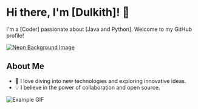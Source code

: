 # Hi there, I'm [Dulkith]! 👋

I'm a [Coder] passionate about [Java and Python]. Welcome to my GitHub profile!

[![Neon Background Image](https://www.bing.com/th?id=OIG1.IGyFd5jt8N5CRA.IGchx&w=300)](https://example.com/your-link)


## About Me

- 🚀 I love diving into new technologies and exploring innovative ideas.
- 💡 I believe in the power of collaboration and open source.

![Example GIF](https://media.giphy.com/media/v1.Y2lkPTc5MGI3NjExMHdybXRtZWg3azM2M200cHp2NjNiamgxbjU5Z2dvOWUwNnozeDQ2NyZlcD12MV9pbnRlcm5hbF9naWZfYnlfaWQmY3Q9Zw/fVcKQDvHKtfBKfRGm4/giphy.gif)



